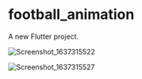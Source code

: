 # football_animation

A new Flutter project.

![Screenshot_1637315522](https://user-images.githubusercontent.com/30145032/142603709-b53e5910-f724-4ba4-9614-0924afe2fa84.png)


![Screenshot_1637315527](https://user-images.githubusercontent.com/30145032/142603713-5833adaa-10ae-4803-980d-9f33c3b1d401.png)
